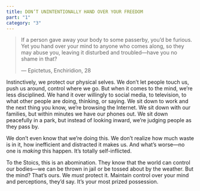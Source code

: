 ```yaml
---
title: DON’T UNINTENTIONALLY HAND OVER YOUR FREEDOM
part: "1"
category: "3"
---
```


> If a person gave away your body to some passerby, you’d be furious. Yet you hand over your mind to anyone who comes along, so they may abuse you, leaving it disturbed and troubled—have you no shame in that?
>
> — Epictetus, Enchiridion, 28

Instinctively, we protect our physical selves. We don’t let people touch us, push us around, control where we go. But when it comes to the mind, we’re less disciplined. We hand it over willingly to social media, to television, to what other people are doing, thinking, or saying. We sit down to work and the next thing you know, we’re browsing the Internet. We sit down with our families, but within minutes we have our phones out. We sit down peacefully in a park, but instead of looking inward, we’re judging people as they pass by.

We don’t even know that we’re doing this. We don’t realize how much waste is in it, how inefficient and distracted it makes us. And what’s worse—no one is _making_ this happen. It’s totally self-inflicted.

To the Stoics, this is an abomination. They know that the world can control our bodies—we can be thrown in jail or be tossed about by the weather. But the mind? That’s ours. We _must_ protect it. Maintain control over your mind and perceptions, they’d say. It’s your most prized possession.
